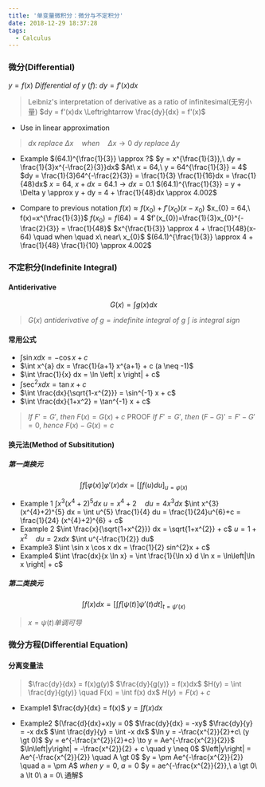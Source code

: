 ```yaml
---
title: '单变量微积分：微分与不定积分'
date: 2018-12-29 18:37:28
tags:
  - Calculus
---
```


### 微分(Differential)
$y = f(x)$
$Differential\ of\ y\ (f):\ dy = f'(x)dx$
> Leibniz's interpretation of derivative as a ratio of infinitesimal(无穷小量)
> $dy = f'(x)dx \Leftrightarrow \frac{dy}{dx} = f'(x)$

<!--more-->

- Use in linear approximation
> $dx\ replace\ \Delta x \quad when \quad \Delta x \to 0$
> $dy\ replace\ \Delta y$

  - Example $(64.1)^{\frac{1}{3}} \approx ?$
    $y = x^{\frac{1}{3}},\ dy = \frac{1}{3}x^{-\frac{2}{3}}dx$
    $At\ x = 64,\ y = 64^{\frac{1}{3}} = 4$
    $dy = \frac{1}{3}64^{-\frac{2}{3}} = \frac{1}{3} \frac{1}{16}dx = \frac{1}{48}dx$
    $x = 64,\ x+dx=64.1 \to dx=0.1$
    $(64.1)^{\frac{1}{3}} = y + \Delta y \approx y + dy = 4 + \frac{1}{48}dx \approx 4.002$
  
  - Compare to previous notation
    $f(x) \approx f(x_{0}) + f'(x_{0})(x-x_{0})$
    $x_{0} = 64,\ f(x)=x^{\frac{1}{3}}$
    $f(x_{0}) = f(64) = 4$
    $f'(x_{0})=\frac{1}{3}x_{0}^{-\frac{2}{3}} = \frac{1}{48}$
    $x^{\frac{1}{3}} \approx 4 + \frac{1}{48}(x-64) \quad when \quad x\ near\ x_{0}$
    $(64.1)^{\frac{1}{3}} \approx 4 + \frac{1}{48} \frac{1}{10} \approx 4.002$

### 不定积分(Indefinite Integral)
#### Antiderivative
$$G(x) = \int g(x) dx$$
> $G(x)\ antiderivative\ of\ g = indefinite\ integral\ of\ g$
> $\int\ is\ integral\ sign$

#### 常用公式
- $\int \sin x dx = -\cos x + c$
- $\int x^{a} dx = \frac{1}{a+1} x^{a+1} + c (a \neq -1)$
- $\int \frac{1}{x} dx = \ln \left| x \right| + c$
- $\int \sec^{2} x dx = \tan x + c$
- $\int \frac{dx}{\sqrt{1-x^{2}}} = \sin^{-1} x + c$
- $\int \frac{dx}{1+x^2} = \tan^{-1} x + c$

> $If\ F' = G',\ then\ F(x) = G(x) + c$
> PROOF
> $If\ F' = G',\ then\ (F-G)' = F'-G'=0,\ hence\ F(x)-G(x)=c$

#### 换元法(Method of Subsititution)
##### 第一类换元
$$\int f[\varphi (x)] \varphi'(x) dx = [\int f(u) du]_{u=\varphi (x)}$$

- Example 1 $\int x^{3}(x^{4}+2)^{5} dx$
$u = x^{4} + 2 \quad du = 4x^{3} dx$
$\int x^{3}(x^{4}+2)^{5} dx = \int u^{5} \frac{1}{4} du = \frac{1}{24}u^{6}+c = \frac{1}{24} (x^{4}+2)^{6} + c$
- Example 2 $\int \frac{x}{\sqrt{1+x^{2}}} dx = \sqrt{1+x^{2}} + c$
$u = 1 + x^{2} \quad du = 2x dx$
$\int u^{-\frac{1}{2}} du$
- Example3 $\int \sin x \cos x dx = \frac{1}{2} sin^{2}x + c$
- Example4 $\int \frac{dx}{x \ln x} = \int \frac{1}{\ln x} d \ln x = \ln\left|\ln x \right| + c$

##### 第二类换元
$$\int f(x) dx = [\int f[\psi (t)] \psi'(t) dt]_{t=\psi'(x)}$$
> $x = \psi(t) 单调可导$

### 微分方程(Differential Equation)
#### 分离变量法
> $\frac{dy}{dx} = f(x)g(y)$
> $\frac{dy}{g(y)} = f(x)dx$
> $H(y) = \int \frac{dy}{g(y)} \quad F(x) = \int f(x) dx$
> $H(y) = F(x) + c$

- Example1 $\frac{dy}{dx} = f(x)$
$y = \int f(x) dx$

- Example2 $(\frac{d}{dx}+x)y = 0$
$\frac{dy}{dx} = -xy$
$\frac{dy}{y} = -x dx$
$\int \frac{dy}{y} = \int -x dx$
$\ln y = -\frac{x^{2}}{2}+c\ (y \gt 0)$
$y = e^{-\frac{x^{2}}{2}+c} \to y = Ae^{-\frac{x^{2}}{2}}$
$\ln\left|y\right| = -\frac{x^{2}}{2} + c \quad y \neq 0$
$\left|y\right| = Ae^{-\frac{x^{2}}{2}} \quad A \gt 0$
$y = \pm Ae^{-\frac{x^{2}}{2}} \quad a = \pm A$
$when\ y = 0,\ a = 0$
$y = ae^{-\frac{x^{2}}{2}},\ a \gt 0\ a \lt 0\ a = 0\ 通解$
